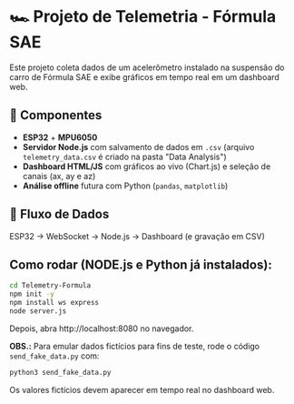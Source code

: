 # 🏎️ Projeto de Telemetria - Fórmula SAE

Este projeto coleta dados de um acelerômetro instalado na suspensão do carro de Fórmula SAE e exibe gráficos em tempo real em um dashboard web.

## 🔧 Componentes

- **ESP32** + **MPU6050**
- **Servidor Node.js** com salvamento de dados em `.csv` (arquivo `telemetry_data.csv` é criado na pasta "Data Analysis")
- **Dashboard HTML/JS** com gráficos ao vivo (Chart.js) e seleção de canais (ax, ay e az)
- **Análise offline** futura com Python (`pandas`, `matplotlib`)

## 📡 Fluxo de Dados

ESP32 → WebSocket → Node.js → Dashboard (e gravação em CSV)

## Como rodar (NODE.js e Python já instalados):
```bash
cd Telemetry-Formula
npm init -y
npm install ws express
node server.js
```
Depois, abra http://localhost:8080 no navegador.

**OBS.:** Para emular dados fictícios para fins de teste, rode o código `send_fake_data.py` com:
```bash
python3 send_fake_data.py
```

Os valores fictícios devem aparecer em tempo real no dashboard web.
